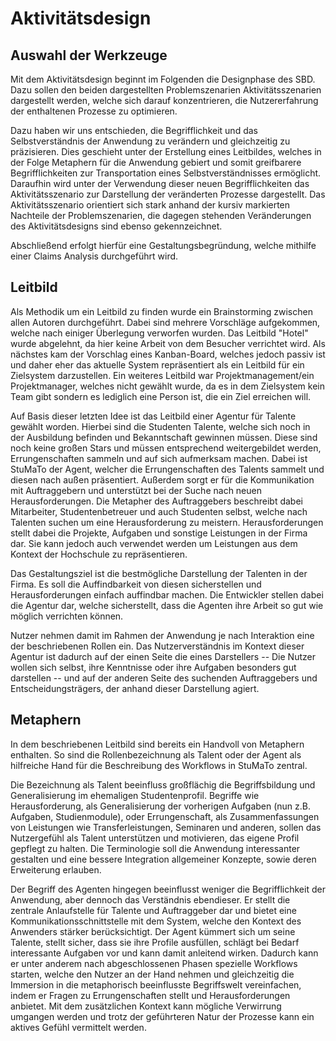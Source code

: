 # Aktivitätsdesign

## Auswahl der Werkzeuge

Mit dem Aktivitätsdesign beginnt im Folgenden die Designphase des SBD. Dazu sollen den beiden dargestellten Problemszenarien Aktivitätsszenarien dargestellt werden, welche sich darauf konzentrieren, die Nutzererfahrung der enthaltenen Prozesse zu optimieren.

Dazu haben wir uns entschieden, die Begrifflichkeit und das Selbstverständnis der Anwendung zu verändern und gleichzeitig zu präzisieren. Dies geschieht unter der Erstellung eines Leitbildes, welches in der Folge Metaphern für die Anwendung gebiert und somit greifbarere Begrifflichkeiten zur Transportation eines Selbstverständnisses ermöglicht. Daraufhin wird unter der Verwendung dieser neuen Begrifflichkeiten das Aktivitätsszenario zur Darstellung der veränderten Prozesse dargestellt. Das Aktivitätsszenario orientiert sich stark anhand der kursiv markierten Nachteile der Problemszenarien, die dagegen stehenden Veränderungen des Aktivitätsdesigns sind ebenso gekennzeichnet.

Abschließend erfolgt hierfür eine Gestaltungsbegründung, welche mithilfe einer Claims Analysis durchgeführt wird.  



## Leitbild

Als Methodik um ein Leitbild zu finden wurde ein Brainstorming zwischen allen Autoren durchgeführt. Dabei sind mehrere Vorschläge aufgekommen, welche nach einiger Überlegung verworfen wurden. Das Leitbild "Hotel" wurde abgelehnt, da hier keine Arbeit von dem Besucher verrichtet wird. Als nächstes kam der Vorschlag eines Kanban-Board, welches jedoch passiv ist und daher eher das aktuelle System repräsentiert als ein Leitbild für ein Zielsystem darzustellen. Ein weiteres Leitbild war Projektmanagement/ein Projektmanager, welches nicht gewählt wurde, da es in dem Zielsystem kein Team gibt sondern es lediglich eine Person ist, die ein Ziel erreichen will.

Auf Basis dieser letzten Idee ist das Leitbild einer Agentur für Talente gewählt worden. Hierbei sind die Studenten Talente, welche sich noch in der Ausbildung befinden und Bekanntschaft gewinnen müssen. Diese sind noch keine großen Stars und müssen entsprechend weitergebildet werden, Errungenschaften sammeln und auf sich aufmerksam machen. Dabei ist StuMaTo der Agent, welcher die Errungenschaften des Talents sammelt und diesen nach außen präsentiert. Außerdem sorgt er für die Kommunikation mit Auftraggebern und unterstützt bei der Suche nach neuen Herausforderungen. Die Metapher des Auftraggebers beschreibt dabei Mitarbeiter, Studentenbetreuer und auch Studenten selbst, welche nach Talenten suchen um eine Herausforderung zu meistern. Herausforderungen stellt dabei die Projekte, Aufgaben und sonstige Leistungen in der Firma dar. Sie kann jedoch auch verwendet werden um Leistungen aus dem Kontext der Hochschule zu repräsentieren. 

Das Gestaltungsziel ist die bestmögliche Darstellung der Talenten in der Firma. Es soll die Auffindbarkeit von diesen sicherstellen und Herausforderungen einfach auffindbar machen. Die Entwickler stellen dabei die Agentur dar, welche sicherstellt, dass die Agenten ihre Arbeit so gut wie möglich verrichten können. 

Nutzer nehmen damit im Rahmen der Anwendung je nach Interaktion eine der beschriebenen Rollen ein. Das Nutzerverständnis im Kontext dieser Agentur ist dadurch auf der einen Seite die eines Darstellers -- Die Nutzer wollen sich selbst, ihre Kenntnisse oder ihre Aufgaben besonders gut darstellen -- und auf der anderen Seite des suchenden Auftraggebers und Entscheidungsträgers, der anhand dieser Darstellung agiert.



## Metaphern

In dem beschriebenen Leitbild sind bereits ein Handvoll von Metaphern enthalten. So sind die Rollenbezeichnung als Talent oder der Agent als hilfreiche Hand für die Beschreibung des Workflows in StuMaTo zentral. 

Die Bezeichnung als Talent beeinfluss großflächig die Begriffsbildung und Generalisierung im ehemaligen Studentenprofil. Begriffe wie Herausforderung, als Generalisierung der vorherigen Aufgaben (nun z.B. Aufgaben, Studienmodule), oder Errungenschaft, als Zusammenfassungen von Leistungen wie Transferleistungen, Seminaren und anderen, sollen das Nutzergefühl als Talent unterstützen und motivieren, das eigene Profil gepflegt zu halten. Die Terminologie soll die Anwendung interessanter gestalten und eine bessere Integration allgemeiner Konzepte, sowie deren Erweiterung erlauben.

Der Begriff des Agenten hingegen beeinflusst weniger die Begrifflichkeit der Anwendung, aber dennoch das Verständnis ebendieser. Er stellt die zentrale Anlaufstelle für Talente und Auftraggeber dar und bietet eine Kommunikationsschnittstelle mit dem System, welche den Kontext des Anwenders stärker berücksichtigt. Der Agent kümmert sich um seine Talente, stellt sicher, dass sie ihre Profile ausfüllen, schlägt bei Bedarf interessante Aufgaben vor und kann damit anleitend wirken. Dadurch kann er unter anderem nach abgeschlossenen Phasen spezielle Workflows starten, welche den Nutzer an der Hand nehmen und gleichzeitig die Immersion in die metaphorisch beeinflusste Begriffswelt vereinfachen, indem er Fragen zu Errungenschaften stellt und Herausforderungen anbietet. Mit dem zusätzlichen Kontext kann mögliche Verwirrung umgangen werden und trotz der geführteren Natur der Prozesse kann ein aktives Gefühl vermittelt werden.

<!-- TODO evtl. Berufungen -->

<!-- evtl. Integration von Datenquellen? Jira, git, cis, inhalte theorie?-->



